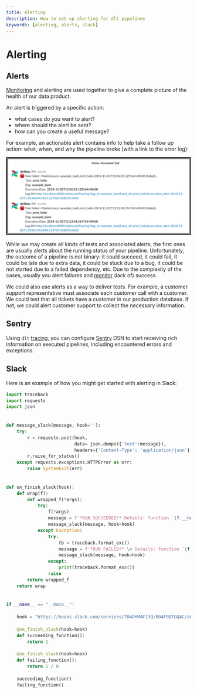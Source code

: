 ```yaml
---
title: Alerting
description: How to set up alerting for dlt pipelines
keywords: [alerting, alerts, slack]
---
```


# Alerting

## Alerts

[Monitoring](monitoring.md) and alerting are used together to give a complete picture of the health of our data product.

An alert is triggered by a specific action:
- what cases do you want to alert?
- where should the alert be sent?
- how can you create a useful message?

For example, an actionable alert contains info to help take a follow up action: what, when, and why the pipeline broke (with a link to the error log):

![Airflow Slack notification](images/airflow_slack_notification.png)

While we may create all kinds of tests and associated alerts, the first ones are usually alerts about the running status of your pipeline. Unfortunately, the outcome of a pipeline is not binary: it could succeed, it could fail, it could be late due to extra data, it could be stuck due to a bug, it could be not started due to a failed dependency, etc. Due to the complexity of the cases, usually you alert failures and [monitor](monitoring.md) (lack of) success.

We could also use alerts as a way to deliver tests. For example, a customer support representative must associate each customer call with a customer. We could test that all tickets have a customer in our production database. If not, we could alert customer support to collect the necessary information.

## Sentry

Using `dlt` [tracing](./tracing.md), you can configure [Sentry](https://sentry.io) DSN to start receiving rich information on executed pipelines, including encountered errors and exceptions.

## Slack

Here is an example of how you might get started with alerting in Slack:

```python
import traceback
import requests
import json


def message_slack(message, hook=''):
    try:
        r = requests.post(hook,
                          data= json.dumps({'text':message}),
                          headers={'Content-Type': 'application/json'})
        r.raise_for_status()
    except requests.exceptions.HTTPError as err:
        raise SystemExit(err)


def on_finish_slack(hook):
    def wrap(f):
        def wrapped_f(*args):
            try:
                f(*args)
                message = f'*RUN SUCCEEDED!* Details: function `{f.__name__}` finished running'
                message_slack(message, hook=hook)
            except Exception:
                try:
                    tb = traceback.format_exc()
                    message = f'*RUN FAILED!* \n Details: function `{f.__name__}` failed with exception: \n ```{str(tb)} ```'
                    message_slack(message, hook=hook)
                except:
                    print(traceback.format_exc())
                raise
        return wrapped_f
    return wrap


if __name__ == "__main__":

    hook = "https://hooks.slack.com/services/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"

    @on_finish_slack(hook=hook)
    def succeeding_function():
        return 1

    @on_finish_slack(hook=hook)
    def failing_function():
        return 1 / 0

    succeeding_function()
    failing_function()
```